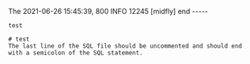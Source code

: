 
The 2021-06-26 15:45:39, 800 INFO 12245 [midfly] end -----
```
test

# test
The last line of the SQL file should be uncommented and should end with a semicolon of the SQL statement.
